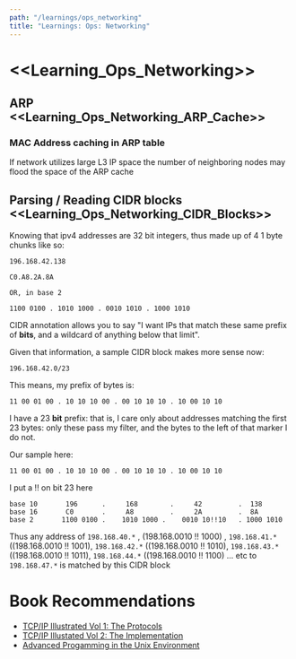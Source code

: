 ```yaml
---
path: "/learnings/ops_networking"
title: "Learnings: Ops: Networking"
---
```


# <<Learning_Ops_Networking>>

## ARP <<Learning_Ops_Networking_ARP_Cache>>

### MAC Address caching in ARP table 

If network utilizes large L3 IP space the number of neighboring nodes may flood the space of the ARP cache

## Parsing / Reading CIDR blocks <<Learning_Ops_Networking_CIDR_Blocks>>

Knowing that ipv4 addresses are 32 bit integers, thus made up of 4 1 byte chunks like so:

    196.168.42.138
    
    C0.A8.2A.8A
    
    OR, in base 2
    
    1100 0100 . 1010 1000 . 0010 1010 . 1000 1010
    
CIDR annotation allows you to say "I want IPs that match these same prefix of **bits**, and a wildcard of anything below that limit".

Given that information, a sample CIDR block makes more sense now:

    196.168.42.0/23

This means, my prefix of bytes is:


    11 00 01 00 . 10 10 10 00 . 00 10 10 10 . 10 00 10 10
    
I have a 23 **bit** prefix: that is, I care only about addresses matching the first 23 bytes: only these pass my filter, and the bytes to the left of that marker I do not.

Our sample here:

    11 00 01 00 . 10 10 10 00 . 00 10 10 10 . 10 00 10 10

    
I put a !! on bit 23 here

    base 10       196      .     168        .     42         .  138 
    base 16       C0       .     A8         .     2A         .  8A
    base 2       1100 0100 .    1010 1000 .    0010 10!!10   . 1000 1010
    
Thus any address of `198.168.40.*` , (198.168.0010 !! 1000) , `198.168.41.*` ((198.168.0010 !! 1001), `198.168.42.*` ((198.168.0010 !! 1010), `198.168.43.*` ((198.168.0010 !! 1011), `198.168.44.*` ((198.168.0010 !! 1100) ... etc to `198.168.47.*` is matched by this CIDR block

# Book Recommendations

  * [TCP/IP Illustrated Vol 1: The Protocols](https://www.amazon.com/TCP-Illustrated-Protocols-Addison-Wesley-Professional-ebook/dp/B00666M52S/ref=as_li_ss_tl?keywords=TCP+stevens&qid=1555896412&s=books&sr=1-1&linkCode=ll1&tag=wilcodevelsol-20&linkId=c4bd05545265738515040768cb31c1ae&language=en_US)
  * [TCP/IP Illustated Vol 2: The Implementation](https://www.amazon.com/TCP-IP-Illustrated-Implementation-Vol-dp-020163354X/dp/020163354X/ref=as_li_ss_tl?_encoding=UTF8&me=&qid=1555896493&linkCode=ll1&tag=wilcodevelsol-20&linkId=62d54b786768a0abe5ab163a7691e0b1&language=en_US)
  * [Advanced Progamming in the Unix Environment](https://www.amazon.com/gp/product/0321637739/ref=as_li_ss_tl?ie=UTF8&linkCode=ll1&tag=wilcodevelsol-20&linkId=93f1e348175640241249d112ba254402&language=en_US)
  
